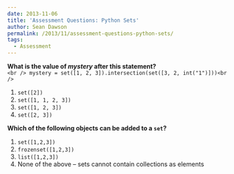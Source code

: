 ```yaml
---
date: 2013-11-06
title: 'Assessment Questions: Python Sets'
author: Sean Dawson
permalink: /2013/11/assessment-questions-python-sets/
tags:
  - Assessment
---
```

**What is the value of *mystery* after this statement?**  
`<br />
mystery = set([1, 2, 3]).intersection(set([3, 2, int("1")]))<br />
`

1.  `set([2])`
2.  `set([1, 1, 2, 3])`
3.  `set([1, 2, 3])`
4.  `set([2, 3])`

**Which of the following objects can be added to a `set`?**

1.  `set([1,2,3])`
2.  `frozenset([1,2,3])`
3.  `list([1,2,3])`
4.  None of the above &#8211; sets cannot contain collections as elements
